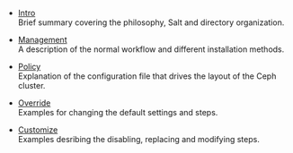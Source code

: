 
* [Intro](intro.md) <br>
Brief summary covering the philosophy, Salt and directory organization. 

* [Management](management.md) <br>
A description of the normal workflow and different installation methods. 

* [Policy](policy.md) <br>
Explanation of the configuration file that drives the layout of the Ceph cluster. 

* [Override](override.md)  <br>
Examples for changing the default settings and steps. 

* [Customize](customize.md)  <br>
Examples desribing the disabling, replacing and modifying steps. 
